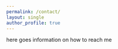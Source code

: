 ```yaml
---
permalink: /contact/
layout: single
author_profile: true
---
```


here goes information on how to reach me

